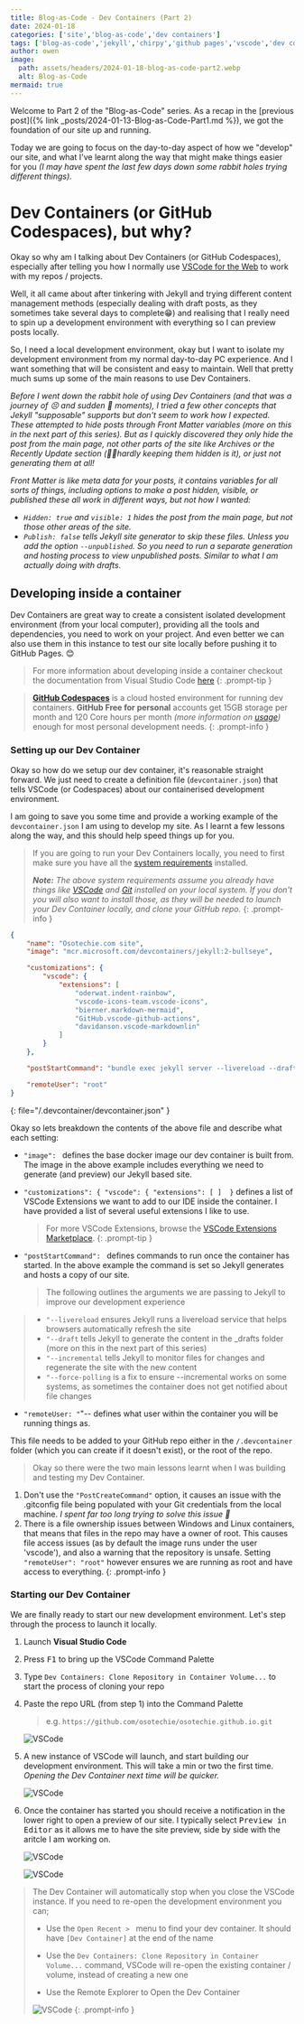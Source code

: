 ```yaml
---
title: Blog-as-Code - Dev Containers (Part 2)
date: 2024-01-18
categories: ['site','blog-as-code','dev containers']
tags: ['blog-as-code','jekyll','chirpy','github pages','vscode','dev containers','github codespaces']
author: owen
image:
  path: assets/headers/2024-01-18-blog-as-code-part2.webp
  alt: Blog-as-Code
mermaid: true
---
```


Welcome to Part 2 of the "Blog-as-Code" series. As a recap in the [previous post]({% link _posts/2024-01-13-Blog-as-Code-Part1.md %}), we got the foundation of our site up and running.

Today we are going to focus on the day-to-day aspect of how we "develop" our site, and what I've learnt along the way that might make things easier for you *(I may have spent the last few days down some rabbit holes trying different things).*

# Dev Containers (or GitHub Codespaces), but why?

Okay so why am I talking about Dev Containers (or GitHub Codespaces), especially after telling you how I normally use [VSCode for the Web](https://vscode.dev) to work with my repos / projects.

Well, it all came about after tinkering with Jekyll and trying different content management methods (especially dealing with draft posts, as they sometimes take several days to complete😁) and realising that I really need to spin up a development environment with everything so I can preview posts locally.

So, I need a local development environment, okay but I want to isolate my development environment from my normal day-to-day PC experience. And I want something that will be consistent and easy to maintain. Well that pretty much sums up some of the main reasons to use Dev Containers.

*Before I went down the rabbit hole of using Dev Containers (and that was a journey of 😣 and sudden 🙌 moments), I tried a few other concepts that Jekyll "supposable" supports but don't seem to work how I expected. These attempted to hide posts through Front Matter variables (more on this in the next part of this series). But as I quickly discovered they only hide the post from the main page, not other parts of the site like Archives or the Recently Update section (🤦‍♂️hardly keeping them hidden is it), or just not generating them at all!*

*Front Matter is like meta data for your posts, it contains variables for all sorts of things, including options to make a post hidden, visible, or published these all work in different ways, but not how I wanted:*
- *```Hidden: true``` and ```visible: 1``` hides the post from the main page, but not those other areas of the site.*
- *```Publish: false``` tells Jekyll site generator to skip these files. Unless you add the option ```--unpublished```. So you need to run a separate  generation and hosting process to view unpublished posts. Similar to what I am actually doing with drafts.*

## Developing inside a container

Dev Containers are great way to create a consistent isolated development environment (from your local computer), providing all the tools and dependencies, you need to work on your project. And even better we can also use them in this instance to test our site locally before pushing it to GitHub Pages. 😊

> For more information about developing inside a container checkout the documentation from Visual Studio Code [here](https://code.visualstudio.com/docs/devcontainers/containers)
{: .prompt-tip }


> [**GitHub Codespaces**](https://github.com/features/codespaces) is a cloud hosted environment for running dev containers. **GitHub Free for personal** accounts get  15GB storage per month and 120 Core hours per month *(more information on [usage](https://docs.github.com/en/billing/managing-billing-for-github-codespaces/about-billing-for-github-codespaces#monthly-included-storage-and-core-hours-for-personal-accounts))* enough for most personal development needs.
{: .prompt-info }

### Setting up our Dev Container

Okay so how do we setup our dev container, it's reasonable straight forward. We just need to create a definition file (```devcontainer.json```) that tells VSCode (or Codespaces) about our containerised development environment.

I am going to save you some time and provide a working example of the ```devcontainer.json``` I am using to develop my site. As I learnt a few lessons along the way, and this should help speed things up for you.

> If you are going to run your Dev Containers locally, you need to first make sure you have all the [system requirements](https://code.visualstudio.com/docs/devcontainers/containers#_system-requirements) installed.
>
>***Note:** The above system requirements assume you already have things like [VSCode](https://code.visualstudio.com/Download) and [Git](https://git-scm.com/downloads) installed on your local system. If you don't you will also want to install those, as they will be needed to launch your Dev Container locally, and clone your GitHub repo.*
{: .prompt-info }

```json
{
	"name": "Osotechie.com site",
	"image": "mcr.microsoft.com/devcontainers/jekyll:2-bullseye",

	"customizations": {
		"vscode": {
			"extensions": [
				"oderwat.indent-rainbow",
				"vscode-icons-team.vscode-icons",
				"bierner.markdown-mermaid",
				"GitHub.vscode-github-actions",
				"davidanson.vscode-markdownlin"
			]
		}
	},

	"postStartCommand": "bundle exec jekyll server --livereload --draft --incremental --force-polling",

	"remoteUser": "root"
}
```
{: file="/.devcontainer/devcontainer.json" }

Okay so lets breakdown the contents of the above file and describe what each setting:

- ```"image": ``` defines the base docker image our dev container is built from. The image in the above example includes everything we need to generate (and preview) our Jekyll based site.
- ```"customizations": { "vscode": { "extensions": [ ]	}``` defines a list of VSCode Extensions we want to add to our IDE inside the container. I have provided a list of several useful extensions I like to use.

	> For more VSCode Extensions, browse the [VSCode Extensions Marketplace](https://marketplace.visualstudio.com/).
	{: .prompt-tip }

- ```"postStartCommand": ``` defines commands to run once the container has started. In the above example the command is set so Jekyll generates and hosts a copy of our site.

	> The following outlines the arguments we are passing to Jekyll to improve our development experience
	>
> - ```"--livereload``` ensures Jekyll runs a livereload service that helps browsers automatically refresh the site
> - ```"--draft``` tells Jekyll to generate the content in the _drafts folder (more on this in the next part of this series)
> - ```"--incremental``` tells Jekyll to monitor files for changes and regenerate the site with the new content
> - ```"--force-polling``` is a fix to ensure --incremental works on some systems, as sometimes the container does not get notified about file changes
>

- ```"remoteUser: "```"-- defines what user within the container you will be running things as. 

This file needs to be added to your GitHub repo either in the ```/.devcontainer``` folder (which you can create if it doesn't exist), or the root of the repo.

> Okay so there were the two main lessons learnt when I was building and testing my Dev Container.
1. Don't use the ```"PostCreateCommand"``` option, it causes an issue with the .gitconfig file being populated with your Git credentials from the local machine. *I spent far too long trying to solve this issue 😤*
2. There is a file ownership issues between Windows and Linux containers, that means that files in the repo may have a owner of root. This causes file access issues (as by default the image runs under the user 'vscode'), and also a warning that the repository is unsafe. Setting ```"remoteUser": "root"``` however ensures we are running as root and have access to everything.
{: .prompt-info }


### Starting our Dev Container

We are finally ready to start our new development environment. Let's step through the process to launch it locally.

1. Launch **Visual Studio Code**

3. Press <kbd>F1</kbd> to bring up the VSCode Command Palette

4. Type ```Dev Containers: Clone Repository in Container Volume...``` to start the process of cloning your repo

5. Paste the repo URL (from step 1) into the Command Palette
	
	> e.g. ```https://github.com/osotechie/osotechie.github.io.git```

	![VSCode](/assets/articles/2024-01-18-vscodeclonerepo.png)

6. A new instance of VSCode will launch, and start building our development environment. This will take a min or two the first time. *Opening the Dev Container next time will be quicker.*

	![VSCode](/assets/articles/2024-01-18-devcontainerstart.png)

7. Once the container has started you should receive a notification in the lower right to open a preview of our site. I typically select <kbd>Preview in Editor</kbd> as it allows me to have the site preview, side by side with the aritcle I am working on.

	![VSCode](/assets/articles/2024-01-18-previewineditor.png)

	![VSCode](/assets/articles/2024-01-18-preview.png)
	
> The Dev Container will automatically stop when you close the VSCode instance. If you need to re-open the development environment you can;
>
> - Use the ```Open Recent > ``` menu to find your dev container. It should have ```[Dev Container]``` at the end of the name
> 
> - Use the ```Dev Containers: Clone Repository in Container Volume...``` command, VSCode will re-open the existing container / volume, instead of creating a new one
> 
> - Use the Remote Explorer to Open the Dev Container
>
>![VSCode](/assets/articles/2024-01-18-reopen.png)
{: .prompt-info }
